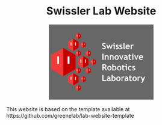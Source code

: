 <h1 align="center">Swissler Lab Website</h1>
<p align="center">
<img height="200" src="https://github.com/innovative-robotics/innovative-robotics.github.io/blob/main/favicons/share-thumbnail.jpg?raw=true" alt="Swissler Innovative Robotics Lab">
</p>
This website is based on the template available at https://github.com/greenelab/lab-website-template

